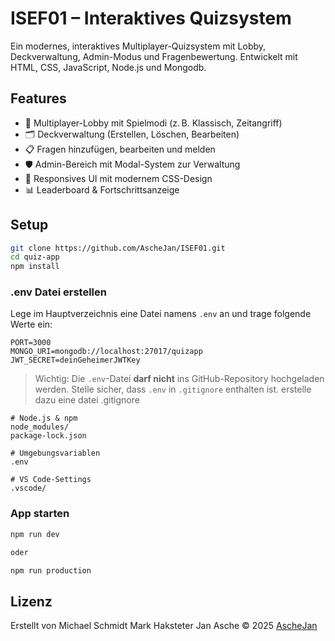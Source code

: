 # ISEF01 – Interaktives Quizsystem

Ein modernes, interaktives Multiplayer-Quizsystem mit Lobby, Deckverwaltung, Admin-Modus und Fragenbewertung. Entwickelt mit HTML, CSS, JavaScript, Node.js und Mongodb.

## Features

- 👥 Multiplayer-Lobby mit Spielmodi (z. B. Klassisch, Zeitangriff)
- 🗂 Deckverwaltung (Erstellen, Löschen, Bearbeiten)
- 📋 Fragen hinzufügen, bearbeiten und melden
- 🛡 Admin-Bereich mit Modal-System zur Verwaltung
- 🎨 Responsives UI mit modernem CSS-Design
- 📊 Leaderboard & Fortschrittsanzeige

## Setup

```bash
git clone https://github.com/AscheJan/ISEF01.git
cd quiz-app
npm install
```

### .env Datei erstellen

Lege im Hauptverzeichnis eine Datei namens `.env` an und trage folgende Werte ein:

```env
PORT=3000
MONGO_URI=mongodb://localhost:27017/quizapp
JWT_SECRET=deinGeheimerJWTKey
```

> Wichtig: Die `.env`-Datei **darf nicht** ins GitHub-Repository hochgeladen werden. Stelle sicher, dass `.env` in `.gitignore` enthalten ist.
erstelle dazu eine datei .gitignore
```gitignore
# Node.js & npm
node_modules/
package-lock.json

# Umgebungsvariablen
.env

# VS Code-Settings
.vscode/
```

### App starten

```bash
npm run dev

oder

npm run production
```

## Lizenz

Erstellt von Michael Schmidt Mark Haksteter Jan Asche  © 2025 [AscheJan](https://github.com/AscheJan)
